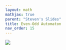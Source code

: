 ```yaml
---
layout: math
mathjax: true
parent: "Steven's Slides"
title: Even-Odd Automaton
nav_order: 15
---
```


<img src="../assets/automata/odd-even.png" style="max-width:50vw;"/>

